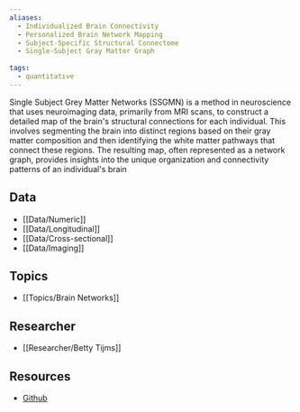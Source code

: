 ```yaml
---
aliases:
  - Individualized Brain Connectivity
  - Personalized Brain Network Mapping
  - Subject-Specific Structural Connectome
  - Single-Subject Gray Matter Graph
  
tags:
  - quantitative 
---
```


Single Subject Grey Matter Networks (SSGMN) is a method in neuroscience that uses neuroimaging data, primarily from MRI scans, to construct a detailed map of the brain's structural connections for each individual. This involves segmenting the brain into distinct regions based on their gray matter composition and then identifying the white matter pathways that connect these regions. The resulting map, often represented as a network graph, provides insights into the unique organization and connectivity patterns of an individual's brain

## Data

 - [[Data/Numeric]]
 - [[Data/Longitudinal]]
 - [[Data/Cross-sectional]]
 - [[Data/Imaging]]

## Topics

  - [[Topics/Brain Networks]]

## Researcher

  - [[Researcher/Betty Tijms]]

## Resources

  - [Github](https://github.com/bettytijms/Single_Subject_Grey_Matter_Networks)
